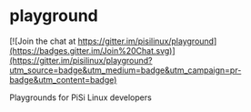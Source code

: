 playground
==========

[![Join the chat at https://gitter.im/pisilinux/playground](https://badges.gitter.im/Join%20Chat.svg)](https://gitter.im/pisilinux/playground?utm_source=badge&utm_medium=badge&utm_campaign=pr-badge&utm_content=badge)

Playgrounds for PiSi Linux developers                                                             
                                                                                          
